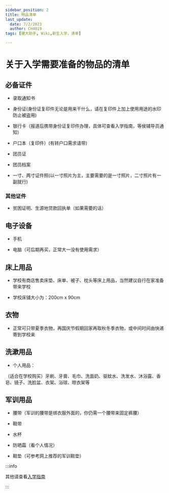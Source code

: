 ```yaml
---
sidebar_position: 2
title: 物品清单
last_update:
  date: 7/2/2023
  author: CH4019
tags: [建大助手, Wiki,新生入学，清单]

---
```


# 关于入学需要准备的物品的清单

## 必备证件

- 录取通知书

- 身份证(身份证复印件无论是用来干什么，请在复印件上加上使用用途的水印防止被盗用)

- 银行卡（报道后携带身份证复印件办理，具体可查看入学指南，等侯辅导员通知）

- 户口本（复印件）(有转户口需求请带)

- 团员证

- 团员档案

- 一寸、两寸证件照(以一寸照片为主，主要需要的是一寸照片，二寸照片有一副就行)

### 其他证件

- 贫困证明、生源地贷款回执单（如果需要的话）

## 电子设备

- 手机

- 电脑（可后期再买，正常大一没有使用需求）

## 床上用品
- 学校有商店售卖床垫、床单、被子、枕头等床上用品，当然建议自行在家准备带来学校

- 学校床铺大小为：200cm x 90cm

## 衣物

- 正常可只带夏季衣物，再国庆节假期回家再取秋冬季衣物，或中间时间由快递寄到学校来

## 洗漱用品

- 个人用品：

（适合在学校购买）牙刷、牙膏、毛巾、洗面奶、驱蚊水、洗发水、沐浴露、香皂、镜子、洗脸盆、衣架、浴球、晾衣架等

## 军训用品

- 腰带（军训的腰带是绑衣服外面的，你仍需一个腰带来固定裤腰）

- 鞋带

- 水杯

- 防晒霜（看个人情况）

- 鞋垫（可参考网上推荐的军训鞋垫）

:::info

其他请查看[入学指南](/docs/Wiki/freshman/ruxuezhinan.md)

:::
